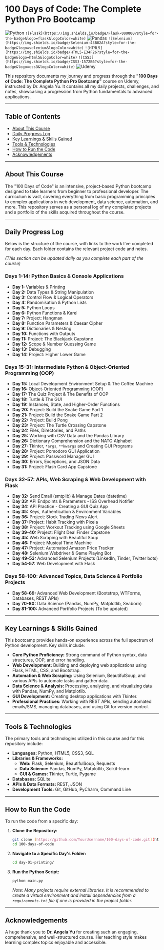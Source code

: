 # 100 Days of Code: The Complete Python Pro Bootcamp

![Python](https://img.shields.io/badge/Python-3776AB?style=for-the-badge&logo=python&logoColor=white)
``![Flask](https://img.shields.io/badge/Flask-000000?style=for-the-badge&logo=flask&logoColor=white)``
![Pandas](https://img.shields.io/badge/Pandas-150458?style=for-the-badge&logo=pandas&logoColor=white)
``![Selenium](https://img.shields.io/badge/Selenium-43B02A?style=for-the-badge&logo=selenium&logoColor=white)``
``![HTML5](https://img.shields.io/badge/HTML5-E34F26?style=for-the-badge&logo=html5&logoColor=white)``
``![CSS3](https://img.shields.io/badge/CSS3-1572B6?style=for-the-badge&logo=css3&logoColor=white)``
![Udemy](https://img.shields.io/badge/Udemy-A435F0?style=for-the-badge&logo=Udemy&logoColor=white)


This repository documents my journey and progress through the **"100 Days of Code: The Complete Python Pro Bootcamp"** course on Udemy, instructed by Dr. Angela Yu. It contains all my daily projects, challenges, and notes, showcasing a progression from Python fundamentals to advanced applications.

---

## Table of Contents

* [About This Course](#about-this-course)
* [Daily Progress Log](#daily-progress-log)
* [Key Learnings & Skills Gained](#key-learnings--skills-gained)
* [Tools & Technologies](#tools--technologies)
* [How to Run the Code](#how-to-run-the-code)
* [Acknowledgements](#acknowledgements)

---

## About This Course

The "100 Days of Code" is an intensive, project-based Python bootcamp designed to take learners from beginner to professional developer. The curriculum is vast, covering everything from basic programming principles to complex applications in web development, data science, automation, and more. This repository serves as a personal log of my completed projects and a portfolio of the skills acquired throughout the course.

---

## Daily Progress Log

Below is the structure of the course, with links to the work I've completed for each day. Each folder contains the relevant project code and notes.

*(This section can be updated daily as you complete each part of the course)*

### **Days 1-14: Python Basics & Console Applications**
- **Day 1:** Variables & Printing
- **Day 2:** Data Types & String Manipulation
- **Day 3:** Control Flow & Logical Operators
- **Day 4:** Randomisation & Python Lists
- **Day 5:** Python Loops
- **Day 6:** Python Functions & Karel
- **Day 7:** Project: Hangman
- **Day 8:** Function Parameters & Caesar Cipher
- **Day 9:** Dictionaries & Nesting
- **Day 10:** Functions with Outputs
- **Day 11:** Project: The Blackjack Capstone
- **Day 12:** Scope & Number Guessing Game
- **Day 13:** Debugging
- **Day 14:** Project: Higher Lower Game

### **Days 15-31: Intermediate Python & Object-Oriented Programming (OOP)**
- **Day 15:** Local Development Environment Setup & The Coffee Machine
- **Day 16:** Object-Oriented Programming (OOP)
- **Day 17:** The Quiz Project & The Benefits of OOP
- **Day 18:** Turtle & The GUI
- **Day 19:** Instances, State, and Higher-Order Functions
- **Day 20:** Project: Build the Snake Game Part 1
- **Day 21:** Project: Build the Snake Game Part 2
- **Day 22:** Project: Build Pong
- **Day 23:** Project: The Turtle Crossing Capstone
- **Day 24:** Files, Directories, and Paths
- **Day 25:** Working with CSV Data and the Pandas Library
- **Day 26:** Dictionary Comprehension and the NATO Alphabet
- **Day 27:** Tkinter, `*args`, `**kwargs` and Creating GUI Programs
- **Day 28:** Project: Pomodoro GUI Application
- **Day 29:** Project: Password Manager GUI
- **Day 30:** Errors, Exceptions, and JSON Data
- **Day 31:** Project: Flash Card App Capstone

### **Days 32-57: APIs, Web Scraping & Web Development with Flask**
- **Day 32:** Send Email (smtplib) & Manage Dates (datetime)
- **Day 33:** API Endpoints & Parameters - ISS Overhead Notifier
- **Day 34:** API Practice - Creating a GUI Quiz App
- **Day 35:** Keys, Authentication & Environment Variables
- **Day 36:** Project: Stock Trading News Alert
- **Day 37:** Project: Habit Tracking with Pixela
- **Day 38:** Project: Workout Tracking using Google Sheets
- **Day 39-40:** Project: Flight Deal Finder Capstone
- **Day 45:** Web Scraping with Beautiful Soup
- **Day 46:** Project: Musical Time Machine
- **Day 47:** Project: Automated Amazon Price Tracker
- **Day 48:** Selenium Webdriver & Game Playing Bot
- **Day 49-53:** Advanced Selenium Projects (LinkedIn, Tinder, Twitter bots)
- **Day 54-57:** Web Development with Flask

### **Days 58-100: Advanced Topics, Data Science & Portfolio Projects**
- **Day 58-69:** Advanced Web Development (Bootstrap, WTForms, Databases, REST APIs)
- **Day 70-80:** Data Science (Pandas, NumPy, Matplotlib, Seaborn)
- **Day 81-100:** Advanced Portfolio Projects (To be updated)

---

## Key Learnings & Skills Gained

This bootcamp provides hands-on experience across the full spectrum of Python development. Key skills include:

* **Core Python Proficiency:** Strong command of Python syntax, data structures, OOP, and error handling.
* **Web Development:** Building and deploying web applications using Flask, HTML, CSS, and Bootstrap.
* **Automation & Web Scraping:** Using Selenium, BeautifulSoup, and various APIs to automate tasks and gather data.
* **Data Science & Analysis:** Processing, analyzing, and visualizing data with Pandas, NumPy, and Matplotlib.
* **GUI Development:** Creating desktop applications with Tkinter.
* **Professional Practices:** Working with REST APIs, sending automated emails/SMS, managing databases, and using Git for version control.

---

## Tools & Technologies

The primary tools and technologies utilized in this course and for this repository include:

* **Languages:** Python, HTML5, CSS3, SQL
* **Libraries & Frameworks:**
    * **Web:** Flask, Selenium, BeautifulSoup, Requests
    * **Data Science:** Pandas, NumPy, Matplotlib, Scikit-learn
    * **GUI & Games:** Tkinter, Turtle, Pygame
* **Databases:** SQLite
* **APIs & Data Formats:** REST, JSON
* **Development Tools:** Git, GitHub, PyCharm, Command Line

---

## How to Run the Code

To run the code from a specific day:

1.  **Clone the Repository:**
    ```bash
    git clone [https://github.com/YourUsername/100-days-of-code.git](https://github.com/YourUsername/100-days-of-code.git)
    cd 100-days-of-code
    ```
2.  **Navigate to a Specific Day's Folder:**
    ```bash
    cd day-01-printing/
    ```
3.  **Run the Python Script:**
    ```bash
    python main.py
    ```
    *Note: Many projects require external libraries. It is recommended to create a virtual environment and install dependencies from a `requirements.txt` file if one is provided in the project folder.*

---

## Acknowledgements

A huge thank you to **Dr. Angela Yu** for creating such an engaging, comprehensive, and well-structured course. Her teaching style makes learning complex topics enjoyable and accessible.
